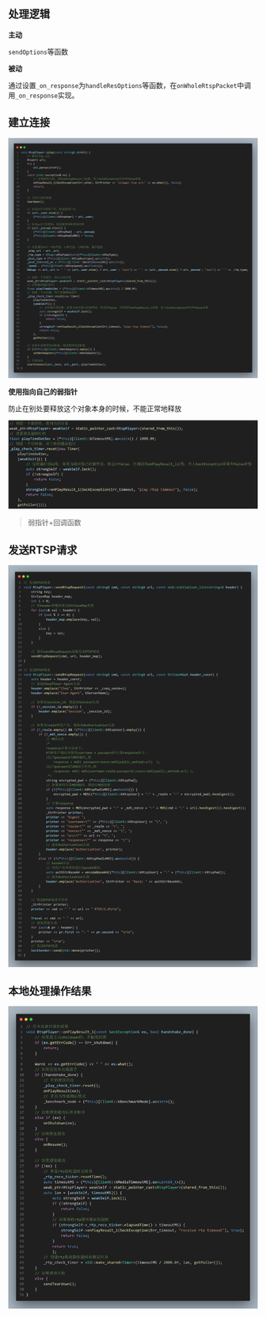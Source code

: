 ## 处理逻辑

**主动**

`sendOptions`等函数

**被动**

通过设置`_on_response`为`handleResOptions`等函数，在`onWholeRtspPacket`中调用`_on_response`实现。

## 建立连接

![image-20240731165840572](./RTSPPlayer.assets/image-20240731165840572.png)

**使用指向自己的弱指针**

防止在别处要释放这个对象本身的时候，不能正常地释放

![QQ_1722496288551](./RTSPPlayer.assets/QQ_1722496288551.png)

> 弱指针+回调函数

## 发送RTSP请求

![image-20240801151143014](./RTSPPlayer.assets/image-20240801151143014.png)

## 本地处理操作结果

![image-20240801154135987](./RTSPPlayer.assets/image-20240801154135987.png)